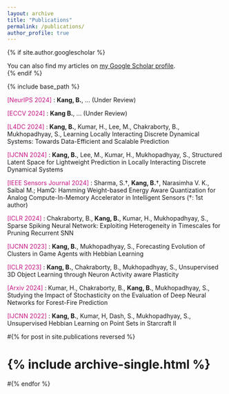 ```yaml
---
layout: archive
title: "Publications"
permalink: /publications/
author_profile: true
---
```


{% if site.author.googlescholar %}
  <div class="wordwrap">You can also find my articles on <a href="https://scholar.google.com/citations?user=kbqaf1EAAAAJ&hl=en">my Google Scholar profile</a>.</div>
{% endif %}

{% include base_path %}

<span style="color:MediumVioletRed">[NeurIPS 2024] </span> : **Kang, B.**, ... (Under Review)

<span style="color:MediumVioletRed">[ECCV 2024] </span> : **Kang B.**, ... (Under Review)

<span style="color:MediumVioletRed">[L4DC 2024] </span> : **Kang, B.**, Kumar, H., Lee, M., Chakraborty, B., Mukhopadhyay, S., Learning Locally Interacting Discrete Dynamical Systems: Towards Data-Efficient and Scalable Prediction

<span style="color:MediumVioletRed">[IJCNN 2024] </span> : **Kang, B.**, Lee, M., Kumar, H., Mukhopadhyay, S., Structured Latent Space for Lightweight Prediction in Locally Interacting Discrete Dynamical Systems

<span style="color:MediumVioletRed">[IEEE Sensors Journal 2024] </span> : Sharma, S.†, **Kang, B.**†, Narasimha V. K., Saibal M.; HamQ: Hamming Weight-based Energy Aware Quantization for Analog Compute-In-Memory Accelerator in Intelligent Sensors (†: 1st author)

<span style="color:MediumVioletRed">[ICLR 2024] </span> : Chakraborty, B., **Kang, B.**, Kumar, H., Mukhopadhyay, S., Sparse Spiking Neural Network: Exploiting Heterogeneity in Timescales for Pruning Recurrent SNN

<span style="color:MediumVioletRed">[IJCNN 2023] </span> : **Kang, B.**, Mukhopadhyay, S., Forecasting Evolution of Clusters in Game Agents with Hebbian Learning

<span style="color:MediumVioletRed">[ICLR 2023] </span> : **Kang, B.**, Chakraborty, B., Mukhopadhyay, S., Unsupervised 3D Object Learning through Neuron Activity aware Plasticity

<span style="color:MediumVioletRed">[Arxiv 2024] </span> : Kumar, H., Chakraborty, B., **Kang, B.**, Mukhopadhyay, S., Studying the Impact of Stochasticity on the Evaluation of Deep Neural Networks for Forest-Fire Prediction

<span style="color:MediumVioletRed">[IJCNN 2022] </span> : **Kang, B.**, Kumar, H, Dash, S., Mukhopadhyay, S., Unsupervised Hebbian Learning on Point Sets in Starcraft II

#{% for post in site.publications reversed %}
#  {% include archive-single.html %}
#{% endfor %}

